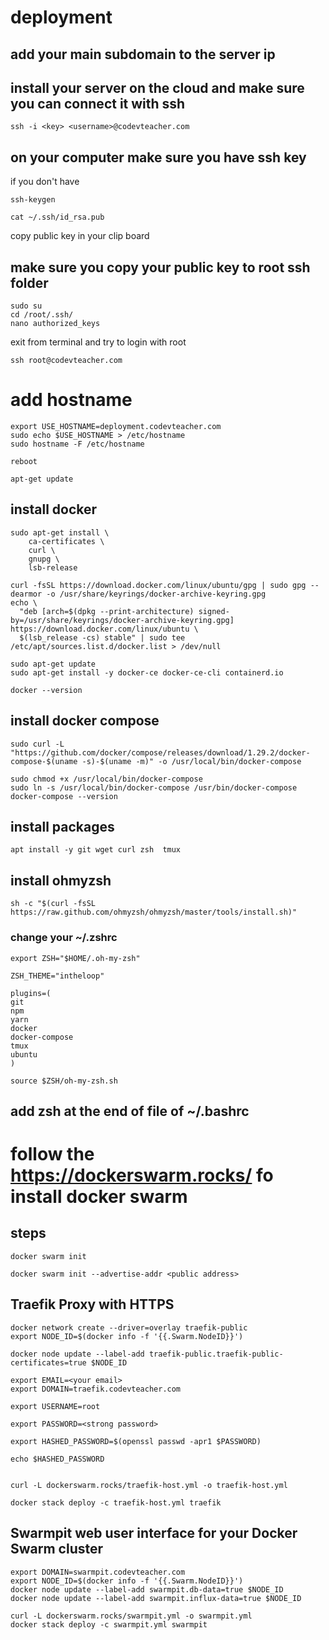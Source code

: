 # deployment

## add your main subdomain to the server ip


## install your server on the cloud and make sure you can connect it with ssh

```
ssh -i <key> <username>@codevteacher.com
```

## on your computer make sure you have ssh key

if you don't have
```
ssh-keygen
```

```
cat ~/.ssh/id_rsa.pub
```
copy public key in your clip board

## make sure you copy your public key to root ssh folder

```
sudo su
cd /root/.ssh/
nano authorized_keys
```

exit from terminal and try to login with root

```
ssh root@codevteacher.com
```

# add hostname

```
export USE_HOSTNAME=deployment.codevteacher.com
sudo echo $USE_HOSTNAME > /etc/hostname
sudo hostname -F /etc/hostname

reboot
```

```
apt-get update
```

## install docker
```
sudo apt-get install \
    ca-certificates \
    curl \
    gnupg \
    lsb-release

curl -fsSL https://download.docker.com/linux/ubuntu/gpg | sudo gpg --dearmor -o /usr/share/keyrings/docker-archive-keyring.gpg
echo \
  "deb [arch=$(dpkg --print-architecture) signed-by=/usr/share/keyrings/docker-archive-keyring.gpg] https://download.docker.com/linux/ubuntu \
  $(lsb_release -cs) stable" | sudo tee /etc/apt/sources.list.d/docker.list > /dev/null

sudo apt-get update
sudo apt-get install -y docker-ce docker-ce-cli containerd.io

docker --version
```

## install docker compose

```
sudo curl -L "https://github.com/docker/compose/releases/download/1.29.2/docker-compose-$(uname -s)-$(uname -m)" -o /usr/local/bin/docker-compose

sudo chmod +x /usr/local/bin/docker-compose
sudo ln -s /usr/local/bin/docker-compose /usr/bin/docker-compose
docker-compose --version
```

## install packages
```
apt install -y git wget curl zsh  tmux
```

## install ohmyzsh
```
sh -c "$(curl -fsSL https://raw.github.com/ohmyzsh/ohmyzsh/master/tools/install.sh)"
```

### change your ~/.zshrc
```
export ZSH="$HOME/.oh-my-zsh"

ZSH_THEME="intheloop"

plugins=(
git
npm
yarn
docker
docker-compose
tmux
ubuntu
)

source $ZSH/oh-my-zsh.sh

```

## add zsh at the end of file of ~/.bashrc

# follow the https://dockerswarm.rocks/ fo install docker swarm

## steps

```
docker swarm init

docker swarm init --advertise-addr <public address>
```

## Traefik Proxy with HTTPS

```
docker network create --driver=overlay traefik-public
export NODE_ID=$(docker info -f '{{.Swarm.NodeID}}')

docker node update --label-add traefik-public.traefik-public-certificates=true $NODE_ID

export EMAIL=<your email>
export DOMAIN=traefik.codevteacher.com

export USERNAME=root

export PASSWORD=<strong password>

export HASHED_PASSWORD=$(openssl passwd -apr1 $PASSWORD)

echo $HASHED_PASSWORD


curl -L dockerswarm.rocks/traefik-host.yml -o traefik-host.yml

docker stack deploy -c traefik-host.yml traefik
```

## Swarmpit web user interface for your Docker Swarm cluster

```
export DOMAIN=swarmpit.codevteacher.com
export NODE_ID=$(docker info -f '{{.Swarm.NodeID}}')
docker node update --label-add swarmpit.db-data=true $NODE_ID
docker node update --label-add swarmpit.influx-data=true $NODE_ID

curl -L dockerswarm.rocks/swarmpit.yml -o swarmpit.yml
docker stack deploy -c swarmpit.yml swarmpit
```